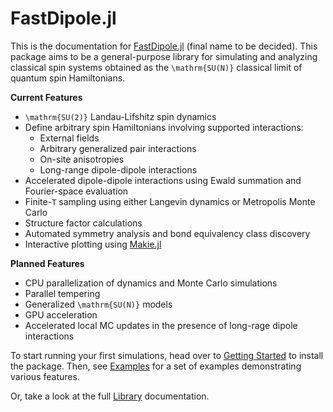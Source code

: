 # FastDipole.jl

This is the documentation for [FastDipole.jl](https://github.com/MagSims/FastDipole) (final name to be decided). This package aims to be a general-purpose library for simulating and analyzing classical spin systems obtained as the ``\mathrm{SU(N)}`` classical limit of quantum spin Hamiltonians.

**Current Features**
- ``\mathrm{SU(2)}`` Landau-Lifshitz spin dynamics
- Define arbitrary spin Hamiltonians involving supported interactions:
    - External fields
    - Arbitrary generalized pair interactions
    - On-site anisotropies
    - Long-range dipole-dipole interactions
- Accelerated dipole-dipole interactions using Ewald summation and Fourier-space evaluation
- Finite-``T`` sampling using either Langevin dynamics or Metropolis Monte Carlo
- Structure factor calculations
- Automated symmetry analysis and bond equivalency class discovery
- Interactive plotting using [Makie.jl](https://github.com/JuliaPlots/Makie.jl)

**Planned Features**
- CPU parallelization of dynamics and Monte Carlo simulations
- Parallel tempering
- Generalized ``\mathrm{SU(N)}`` models
- GPU acceleration
- Accelerated local MC updates in the presence of long-rage dipole interactions

To start running your first simulations, head over to [Getting Started](@ref) to install the package. Then, see [Examples](@ref) for a set of examples demonstrating various features.

Or, take a look at the full [Library](@ref) documentation.